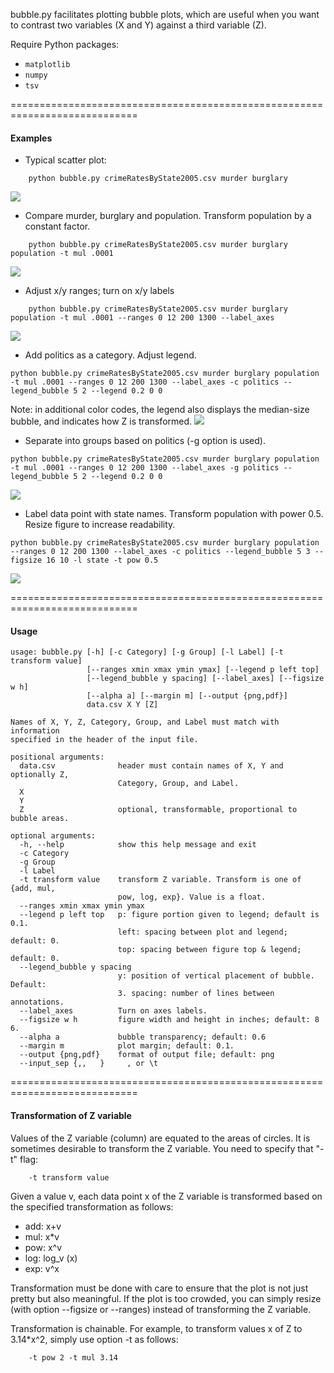 bubble.py facilitates plotting bubble plots, which are useful when you 
want to contrast two variables (X and Y) against a third variable (Z).

Require Python packages:
- `matplotlib`
- `numpy`
- `tsv`

============================================================================

#### Examples

+ Typical scatter plot:
```
	python bubble.py crimeRatesByState2005.csv murder burglary
```
<img src="output/ex1.png">

+ Compare murder, burglary and population.  Transform population by a constant factor.
```
	python bubble.py crimeRatesByState2005.csv murder burglary population -t mul .0001
```
<img src="output/ex2.png">

+ Adjust x/y ranges; turn on x/y labels
```
	python bubble.py crimeRatesByState2005.csv murder burglary population -t mul .0001 --ranges 0 12 200 1300 --label_axes
```
<img src="output/ex3.png">

+ Add politics as a category.  Adjust legend.
```
python bubble.py crimeRatesByState2005.csv murder burglary population -t mul .0001 --ranges 0 12 200 1300 --label_axes -c politics --legend_bubble 5 2 --legend 0.2 0 0
```
Note: in additional color codes, the legend also displays the median-size bubble, and indicates how Z is transformed.
<img src="output/ex4.png">

+ Separate into groups based on politics (-g option is used).
```
python bubble.py crimeRatesByState2005.csv murder burglary population -t mul .0001 --ranges 0 12 200 1300 --label_axes -g politics --legend_bubble 5 2 --legend 0.2 0 0
```
<img src="output/ex5.png">

+ Label data point with state names.  Transform population with power 0.5. Resize figure to increase readability.
```
python bubble.py crimeRatesByState2005.csv murder burglary population --ranges 0 12 200 1300 --label_axes -c politics --legend_bubble 5 3 --figsize 16 10 -l state -t pow 0.5
```
<img src="output/ex6.png">

============================================================================

#### Usage
```
usage: bubble.py [-h] [-c Category] [-g Group] [-l Label] [-t transform value]
                 [--ranges xmin xmax ymin ymax] [--legend p left top]
                 [--legend_bubble y spacing] [--label_axes] [--figsize w h]
                 [--alpha a] [--margin m] [--output {png,pdf}]
                 data.csv X Y [Z]

Names of X, Y, Z, Category, Group, and Label must match with information
specified in the header of the input file.

positional arguments:
  data.csv              header must contain names of X, Y and optionally Z,
                        Category, Group, and Label.
  X
  Y
  Z                     optional, transformable, proportional to bubble areas.

optional arguments:
  -h, --help            show this help message and exit
  -c Category
  -g Group
  -l Label
  -t transform value    transform Z variable. Transform is one of {add, mul,
                        pow, log, exp}. Value is a float.
  --ranges xmin xmax ymin ymax
  --legend p left top   p: figure portion given to legend; default is 0.1.
                        left: spacing between plot and legend; default: 0.
                        top: spacing between figure top & legend; default: 0.
  --legend_bubble y spacing
                        y: position of vertical placement of bubble. Default:
                        3. spacing: number of lines between annotations.
  --label_axes          Turn on axes labels.
  --figsize w h         figure width and height in inches; default: 8 6.
  --alpha a             bubble transparency; default: 0.6
  --margin m            plot margin; default: 0.1.
  --output {png,pdf}    format of output file; default: png
  --input_sep {,,	}     , or \t
```

============================================================================

#### Transformation of Z variable

Values of the Z variable (column) are equated to the areas of circles.  It is
sometimes desirable to transform the Z variable.  You need to specify that "-t" flag:

```
	-t transform value
```

Given a value v, each data point x of the Z variable is transformed based on the 
specified transformation as follows:

- add: x+v
- mul: x*v
- pow: x^v
- log: log_v (x)
- exp: v^x

Transformation must be done with care to ensure that the plot is not just pretty but also meaningful.
If the plot is too crowded, you can simply resize (with option --figsize or --ranges) instead of 
transforming the Z variable.

Transformation is chainable.  For example, to transform values x of Z to  3.14*x^2, simply use
option -t as follows:

```
	-t pow 2 -t mul 3.14
```
